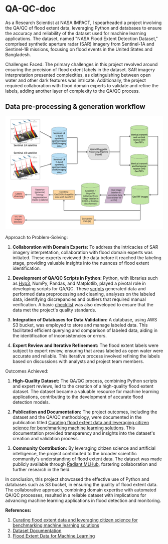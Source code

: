 # QA-QC-doc

As a Research Scientist at NASA IMPACT, I spearheaded a project involving the QA/QC of flood extent data, leveraging Python and databases to ensure the accuracy and reliability of the dataset used for machine learning applications. The dataset, named "NASA Flood Extent Detection Dataset," comprised synthetic aperture radar (SAR) imagery from Sentinel-1A and Sentinel-1B missions, focusing on flood events in the United States and Bangladesh.

Challenges Faced:
The primary challenges in this project revolved around ensuring the precision of flood extent labels in the dataset. SAR imagery interpretation presented complexities, as distinguishing between open water and other dark features was intricate. Additionally, the project required collaboration with flood domain experts to validate and refine the labels, adding another layer of complexity to the QA/QC process.

## Data pre-processing & generation workflow
![Data pre-processing & generation workflow](data-preprocessing.png)

Approach to Problem-Solving:

1. **Collaboration with Domain Experts:** To address the intricacies of SAR imagery interpretation, collaboration with flood domain experts was initiated. These experts reviewed the data before it reached the labeling stage, providing valuable insights into the nuances of flood extent identification.

2. **Development of QA/QC Scripts in Python:** Python, with libraries such as [Hyp3](https://hyp3-docs.asf.alaska.edu/), NumPy, Pandas, and Matplotlib, played a pivotal role in developing scripts for QA/QC. These [scripts](scripts) generated data and performed data preprocessing and cleaning, analyses on the labeled data, identifying discrepancies and outliers that required manual verification. A basic [checklist](https://data.source.coop/nasa/floods/documentation.pdf) was also developed to ensure that the data met the project's quality standards.

3. **Integration of Databases for Data Validation:** A database, using AWS S3 bucket, was employed to store and manage labeled data. This facilitated efficient querying and comparison of labeled data, aiding in the identification of inconsistencies or errors.

4. **Expert Review and Iterative Refinement:** The flood extent labels were subject to expert review, ensuring that areas labeled as open water were accurate and reliable. This iterative process involved refining the labels based on discussions with analysts and project team members.

Outcomes Achieved:

1. **High-Quality Dataset:** The QA/QC process, combining Python scripts and expert reviews, led to the creation of a high-quality flood extent dataset. The dataset became a valuable resource for machine learning applications, contributing to the development of accurate flood detection models.

2. **Publication and Documentation:** The project outcomes, including the dataset and the QA/QC methodology, were documented in the publication titled [Curating flood extent data and leveraging citizen science for benchmarking machine learning solutions](https://d197for5662m48.cloudfront.net/documents/publicationstatus/107994/preprint_pdf/478225051219b1604a524ebca6a7533e.pdf). This documentation provided transparency and insights into the dataset's creation and validation process.

3. **Community Contribution:** By leveraging citizen science and artificial intelligence, the project contributed to the broader scientific community's understanding of flood extent data. The dataset was made publicly available through [Radiant MLHub](https://beta.source.coop/nasa/floods/), fostering collaboration and further research in the field.

In conclusion, this project showcased the effective use of Python and databases such as S3 bucket, in ensuring the quality of flood extent data. The collaborative approach, combining domain expertise with automated QA/QC processes, resulted in a reliable dataset with implications for advancing machine learning applications in flood detection and monitoring.


**References:**

1. [Curating flood extent data and leveraging citizen science for benchmarking machine learning solutions](https://doi.org/10.1002/essoar.10511103.1)
2. [Dataset Documentation](https://data.source.coop/nasa/floods/documentation.pdf)
3. [Flood Extent Data for Machine Learning](https://beta.source.coop/nasa/floods/)
